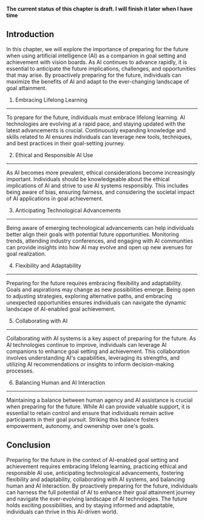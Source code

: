 **The current status of this chapter is draft. I will finish it later when I have time**

Introduction
------------

In this chapter, we will explore the importance of preparing for the future when using artificial intelligence (AI) as a companion in goal setting and achievement with vision boards. As AI continues to advance rapidly, it is essential to anticipate the future implications, challenges, and opportunities that may arise. By proactively preparing for the future, individuals can maximize the benefits of AI and adapt to the ever-changing landscape of goal attainment.

1. Embracing Lifelong Learning
------------------------------

To prepare for the future, individuals must embrace lifelong learning. AI technologies are evolving at a rapid pace, and staying updated with the latest advancements is crucial. Continuously expanding knowledge and skills related to AI ensures individuals can leverage new tools, techniques, and best practices in their goal-setting journey.

2. Ethical and Responsible AI Use
---------------------------------

As AI becomes more prevalent, ethical considerations become increasingly important. Individuals should be knowledgeable about the ethical implications of AI and strive to use AI systems responsibly. This includes being aware of bias, ensuring fairness, and considering the societal impact of AI applications in goal achievement.

3. Anticipating Technological Advancements
------------------------------------------

Being aware of emerging technological advancements can help individuals better align their goals with potential future opportunities. Monitoring trends, attending industry conferences, and engaging with AI communities can provide insights into how AI may evolve and open up new avenues for goal realization.

4. Flexibility and Adaptability
-------------------------------

Preparing for the future requires embracing flexibility and adaptability. Goals and aspirations may change as new possibilities emerge. Being open to adjusting strategies, exploring alternative paths, and embracing unexpected opportunities ensures individuals can navigate the dynamic landscape of AI-enabled goal achievement.

5. Collaborating with AI
------------------------

Collaborating with AI systems is a key aspect of preparing for the future. As AI technologies continue to improve, individuals can leverage AI companions to enhance goal setting and achievement. This collaboration involves understanding AI's capabilities, leveraging its strengths, and utilizing AI recommendations or insights to inform decision-making processes.

6. Balancing Human and AI Interaction
-------------------------------------

Maintaining a balance between human agency and AI assistance is crucial when preparing for the future. While AI can provide valuable support, it is essential to retain control and ensure that individuals remain active participants in their goal pursuit. Striking this balance fosters empowerment, autonomy, and ownership over one's goals.

Conclusion
----------

Preparing for the future in the context of AI-enabled goal setting and achievement requires embracing lifelong learning, practicing ethical and responsible AI use, anticipating technological advancements, fostering flexibility and adaptability, collaborating with AI systems, and balancing human and AI interaction. By proactively preparing for the future, individuals can harness the full potential of AI to enhance their goal attainment journey and navigate the ever-evolving landscape of AI technologies. The future holds exciting possibilities, and by staying informed and adaptable, individuals can thrive in this AI-driven world.
